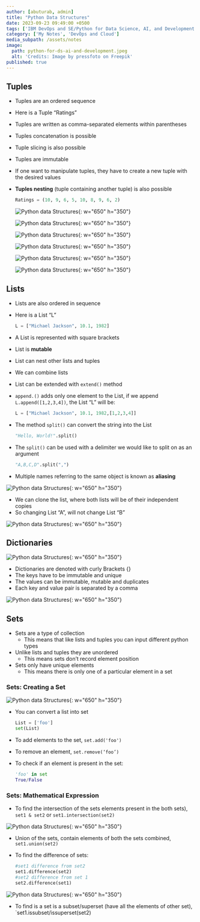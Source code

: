 ```yaml
---
author: [abuturab, admin]
title: "Python Data Structures"
date: 2023-09-23 09:49:00 +0500
tags: ['IBM DevOps and SE/Python for Data Science, AI, and Development']
category: ['My Notes', 'DevOps and Cloud']
media_subpath: /assets/notes
image:
  path: python-for-ds-ai-and-development.jpeg
  alt: 'Credits: Image by pressfoto on Freepik'
published: true
---
```


## **Tuples**

- Tuples are an ordered sequence
- Here is a Tuple “Ratings”
- Tuples are written as comma-separated elements within parentheses
- Tuples concatenation is possible
- Tuple slicing is also possible
- Tuples are immutable
- If one want to manipulate tuples, they have to create a new tuple with the desired values
- **Tuples nesting** (tuple containing another tuple) is also possible
  
  ```py
  Ratings = (10, 9, 6, 5, 10, 8, 9, 6, 2)
  ```
  
  ![Python data Structures](Python%20Data%20Structures.png){: w="650" h="350"}
  
  ![Python data Structures](Python%20Data%20Structures-1.png){: w="650" h="350"}
  
  ![Python data Structures](Python%20Data%20Structures-2.png){: w="650" h="350"}
  
  ![Python data Structures](Python%20Data%20Structures-3.png){: w="650" h="350"}
  
  ![Python data Structures](Python%20Data%20Structures-4.png){: w="650" h="350"}
  
  ![Python data Structures](Python%20Data%20Structures-5.png){: w="650" h="350"}

## **Lists**

- Lists are also ordered in sequence
- Here is a List “L”
  
  ```py
  L = ["Michael Jackson", 10.1, 1982]
  ```

- A List is represented with square brackets
- List is **mutable**
- List can nest other lists and tuples
- We can combine lists
- List can be extended with `extend()` method
- `append.()` adds only one element to the List, if we append `L.append([1,2,3,4])`, the List “L” will be:
  
  ```py
  L = ["Michael Jackson", 10.1, 1982,[1,2,3,4]]
  ```

- The method `split()` can convert the string into the List
  
  ```py
  "Hello, World!".split()
  ```

- The `split()` can be used with a delimiter we would like to split on as an argument
  
  ```py
  "A,B,C,D".split(",")
  ```

- Multiple names referring to the same object is known as **aliasing**
  
![Python data Structures](Python%20Data%20Structures-6.png){: w="650" h="350"}

- We can clone the list, where both lists will be of their independent copies
- So changing List “A”, will not change List “B”
  
![Python data Structures](Python%20Data%20Structures-7.png){: w="650" h="350"}

## Dictionaries
  
![Python data Structures](Python%20Data%20Structures-8.png){: w="650" h="350"}

- Dictionaries are denoted with curly Brackets {}
- The keys have to be immutable and unique
- The values can be immutable, mutable and duplicates
- Each key and value pair is separated by a comma
  
![Python data Structures](Python%20Data%20Structures-9.png){: w="650" h="350"}

## Sets

- Sets are a type of collection
  - This means that like lists and tuples you can input different python types
- Unlike lists and tuples they are unordered
  - This means sets don’t record element position
- Sets only have unique elements
  - This means there is only one of a particular element in a set

### Sets: Creating a Set
  
![Python data Structures](Python%20Data%20Structures-10.png){: w="650" h="350"}

- You can convert a list into set
  
  ```py
  List = ['foo']
  set(List)
  ```

- To add elements to the set, `set.add('foo')`
- To remove an element, `set.remove(‘foo’)`
- To check if an element is present in the set:
  
  ```py
  'foo' in set
  True/False
  ```

### Sets: Mathematical Expression

- To find the intersection of the sets elements present in the both sets), `set1 & set2` or `set1.intersection(set2)`
  
![Python data Structures](Python%20Data%20Structures-11.png){: w="650" h="350"}

- Union of the sets, contain elements of both the sets combined, `set1.union(set2)`
- To find the difference of sets:
  
  ```py
  #set1 difference from set2
  set1.difference(set2)
  #set2 difference from set 1
  set2.difference(set1)
  ```
  
![Python data Structures](Python%20Data%20Structures-12.png){: w="650" h="350"}

- To find is a set is a subset/superset (have all the elements of other set), `set1.issubset/issuperset(set2)